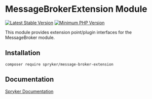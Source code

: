 # MessageBrokerExtension Module
[![Latest Stable Version](https://poser.pugx.org/spryker/message-broker-extension/v/stable.svg)](https://packagist.org/packages/spryker/message-broker-extension)
[![Minimum PHP Version](https://img.shields.io/badge/php-%3E%3D%208.3-8892BF.svg)](https://php.net/)

This module provides extension point/plugin interfaces for the MessageBroker module.

## Installation

```
composer require spryker/message-broker-extension
```

## Documentation

[Spryker Documentation](https://docs.spryker.com)
